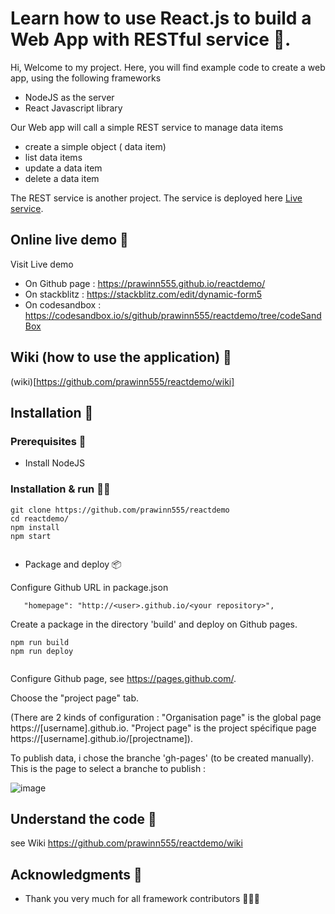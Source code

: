 # Learn how to use React.js to build a Web App with RESTful service 🐇.

Hi, Welcome to my project.
Here, you will find example code to create a web app, using the following frameworks

* NodeJS as the server
* React Javascript library


Our Web app will call a simple REST service to manage data items

* create a simple object ( data item)
* list data items
* update a data item
* delete a data item

The REST service is another project.  The service is deployed here 
 [Live service](https://generic-db.glitch.me/).
 



## Online live demo 🐇

Visit Live demo
* On Github page : https://prawinn555.github.io/reactdemo/
* On stackblitz : https://stackblitz.com/edit/dynamic-form5
* On codesandbox : https://codesandbox.io/s/github/prawinn555/reactdemo/tree/codeSandBox

## Wiki (how to use the application) 🐇

(wiki)[https://github.com/prawinn555/reactdemo/wiki]




## Installation 🐇


### Prerequisites 🐶

* Install NodeJS

### Installation & run 🏃‍♂️


```
git clone https://github.com/prawinn555/reactdemo
cd reactdemo/
npm install
npm start
 
```



* Package and deploy 📦

Configure Github URL in package.json

```
   "homepage": "http://<user>.github.io/<your repository>",
```

Create a package in the directory 'build' and deploy on Github pages.


```
npm run build
npm run deploy
 
```

Configure Github page, see https://pages.github.com/.

Choose the "project page" tab.

(There are 2 kinds of configuration : "Organisation page" is the global page  https://[username].github.io. 
"Project page" is the project spécifique page  https://[username].github.io/[projectname]).


To publish data, i chose the branche 'gh-pages' (to be created manually).
This is the page to select a branche to publish :

![image](https://user-images.githubusercontent.com/50048285/81414659-9c58eb00-9147-11ea-83d6-96cea9986613.png)





## Understand the code  🐇

see Wiki https://github.com/prawinn555/reactdemo/wiki










## Acknowledgments 🐇

* Thank you very much for all framework contributors 🙏🙏🙏

